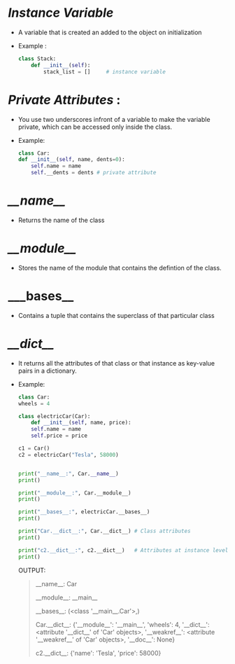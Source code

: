 _Instance Variable_
==

- A variable that is created an added to the object on initialization

- Example :

    ```python
    class Stack:
        def __init__(self):
            stack_list = []     # instance variable
    ```

_Private Attributes_ :
==
- You use two underscores infront of a variable to make the variable private, which can be accessed only inside the class.

- Example:

    ```python
    class Car:
    def __init__(self, name, dents=0):
        self.name = name
        self.__dents = dents # private attribute
    ```
_\_\_name\_\__
==
- Returns the name of the class

_\_\_module\_\__
==
- Stores the name of the module that contains the defintion of the class.

_\_\_bases\_\_
==
- Contains a tuple that contains the superclass of that particular class

_\_\_dict\_\__
==
- It returns all the attributes of that class or that instance as key-value pairs in a dictionary.

- Example:

    ```python
    class Car:
    wheels = 4
    
    class electricCar(Car):
        def __init__(self, name, price):
        self.name = name
        self.price = price

    c1 = Car()
    c2 = electricCar("Tesla", 58000)


    print("__name__:", Car.__name__)
    print()

    print("__module__:", Car.__module__)
    print()

    print("__bases__:", electricCar.__bases__)
    print()

    print("Car.__dict__:", Car.__dict__) # Class attributes
    print()

    print("c2.__dict__:", c2.__dict__)   # Attributes at instance level
    print()

    ```

    OUTPUT:

    > \_\_name\_\_: Car
    >
    > \_\_module\_\_: \_\_main\_\_
    >
    > \_\_bases\_\_: (<class '\_\_main\_\_.Car'>,)
    >
    > Car.\_\_dict\_\_: {'\_\_module\_\_': '\_\_main\_\_', 'wheels': 4, '\_\_dict\_\_': <attribute '\_\_dict\_\_' of 'Car' objects>, '\_\_weakref\_\_': <attribute '\_\_weakref\_\_' of 'Car' objects>, '\_\_doc\_\_': None}
    >
    > c2.\_\_dict\_\_: {'name': 'Tesla', 'price': 58000}


    